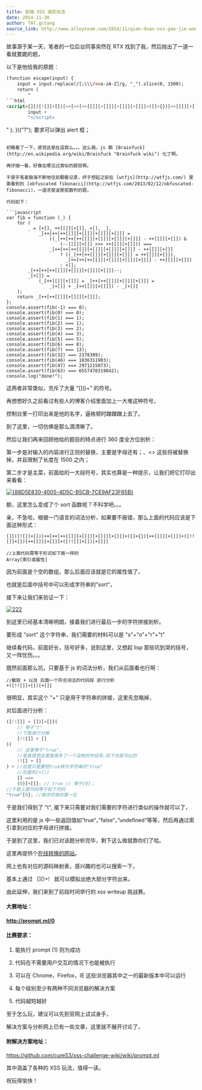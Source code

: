 ```yaml
---
title: 前端 XSS 高阶玩法
date: 2014-11-30
author: TAT.gctang
source_link: http://www.alloyteam.com/2014/11/qian-duan-xss-gao-jie-wan-fa/
---
```


<!-- {% raw %} - for jekyll -->

故事源于某一天，笔者的一位后台同事突然在 RTX 找到了我，然后抛出了一道一看就要跪的题，

以下是他给我的原题：

````html
(function escape(input) {
    input = input.replace(/[;\\\/<>a-zA-Z]/g, "_").slice(0, 1500);
    return (
        "
```html
<script>[][([![]]+[])[++[++[++[[]][+[]]][+[]]][+[]]]+([]+{})[++[[]][+[]]]+([!![]]+[])[++[[]][+[]]]+([!![]]+[])[+[]]]" +
        input +
        "</script>
````

 "
    );
})("?");
要求可以弹出 alert 框；

````

初略看了一下，感觉这是在逗我么。。。这么搞，js 都 [Brainfuck](http://en.wikipedia.org/wiki/Brainfuck "Brainfuck wiki") 化了啊。

再仔细一看，好像在哪见过类似的题目啊。

于是乎笔者脑海不断地往前翻看记录，终于想起之前在 [wtfjs](http://wtfjs.com/) 里面看到的 [obfuscated fibonacci](http://wtfjs.com/2013/02/12/obfuscated-fibonacci)，一道求斐波那契数列的题，

代码如下：

```javascript
var fib = function (_) {
    for (
        _ = [+[], ++[[]][+[]], +[], _],
            _[++[++[++[[]][+[]]][+[]]][+[]]] =
                ((_[++[++[++[[]][+[]]][+[]]][+[]]] - ++[[]][+[]]) &
                    (--[[]][+[]] >>> ++[[]][+[]])) ===
                _[++[++[++[[]][+[]]][+[]]][+[]]] - ++[[]][+[]]
                    ? ((_[++[++[[]][+[]]][+[]]] = ++[[]][+[]]),
                      _[++[++[++[[]][+[]]][+[]]][+[]]] - ++[[]][+[]])
                    : +[];
        _[++[++[++[[]][+[]]][+[]]][+[]]]--;
        _[+[]] =
            (_[++[[]][+[]]] = _[++[++[[]][+[]]][+[]]] =
                _[+[]] + _[++[[]][+[]]]) - _[+[]]
    );
    return _[++[++[[]][+[]]][+[]]];
};
console.assert(fib(-1) === 0);
console.assert(fib(0) === 0);
console.assert(fib(1) === 1);
console.assert(fib(2) === 1);
console.assert(fib(3) === 2);
console.assert(fib(4) === 3);
console.assert(fib(5) === 5);
console.assert(fib(6) === 8);
console.assert(fib(7) === 13);
console.assert(fib(32) === 2178309);
console.assert(fib(46) === 1836311903);
console.assert(fib(47) === 2971215073);
console.assert(fib(63) === 6557470319842);
console.log("done!");
````

这两者非常类似，充斥了大量 "\[]()+" 的符号。

再想想好久之前看过有些人的博客介绍里面加上一大堆这种符号，

控制台里一打印出来是他的名字，逼格顿时蹭蹭蹭上去了。

到了这里，一切仿佛是那么滴清晰了。

然后让我们再来回顾他给的题目的特点进行 360 度全方位剖析：

第一步是对输入的内容进行正则的替换，主要是字母还有；、&lt;> 这些将被替换掉，并且限制了长度在 1500 之内；

第二步才是主菜，前面给的一大段符号，其实也算是一种提示，让我们把它打印出来看看：

[![{88D5E830-4005-4D5C-B5CB-7CE9AF23F65B}](http://www.alloyteam.com/wp-content/uploads/2014/11/88D5E830-4005-4D5C-B5CB-7CE9AF23F65B.png)](http://www.alloyteam.com/wp-content/uploads/2014/11/88D5E830-4005-4D5C-B5CB-7CE9AF23F65B.png)

额，这里怎么变成了个 sort 函数呢？不科学吧。。。

亲，不急哈，根据一门语言的词法分析，如果要不报错，那么上面的代码应该是下面这种形式：

    [][([![]]+[])[++[++[++[[]][+[]]][+[]]][+[]]]+([]+{})[++[[]][+[]]]+([!![]]+[])[++[[]][+[]]]+([!![]]+[])[+[]]]
     
    //上面代码需等于形式如下面一样的
    Array[索引或属性]

因为前面是个空的数组，那么后面应该就是它的属性值了，

也就是后面中括号中可以形成字符串的”sort“，

接下来让我们来验证一下：

[![222](http://www.alloyteam.com/wp-content/uploads/2014/11/222.png)](http://www.alloyteam.com/wp-content/uploads/2014/11/222.png)

到这里已经基本清晰明朗，接着我们进行最后一步的字符拼接剖析。

要形成 "sort" 这个字符串，我们需要的材料可以是 "s"+"o"+"r"+"t"

继续看代码，前面好长，括号好多，说到这里，又想起 lisp 那些坑到哭的括号，又一阵忧伤。。。

既然前面那么坑，只要基于 js 的词法分析，我们从后面看也行啊：

    //截取 + 以及 后面一个符合词法的代码段 进行分析
    +([!![]]+[])[+[]]

很明显，其实这个 "+" 只是用于字符串的拼接，这里先忽略掉，

对后面进行分析：

```javascript
([!![]] + [])[+[]](
    // 等于"t"
    //下面进行分解
    [!![]] + []
)(
    // 这里等于"true",
    //笔者感觉这里面用多了一个没用的中括号,如下也是可以的
    !![] + []
) + //这是只是要把true转为字符串的"true"
    //后面的[+[]]
    [] ===
    (0)[+[]]; // true // 等于[0]；
//于是上面代码等于如下代码
"true"[0]; //取字符串的第一位
```

于是我们得到了 "t", 接下来只需要对我们需要的字符进行类似的操作就可以了，

这里利用的是 js 中一些返回值如”true“，”false“，”undefined“等等，然后再通过索引拿到对应的字母进行拼接。

于是到了这里，我们已对该题分析完毕，剩下这么做就靠你们了哈。

这里再提供个[在线转换的网站](http://discogscounter.getfreehosting.co.uk/js-noalnum.php?txt=alert%28%22a%22%29 "js-noalnum")。

网上也有对应的源码映射表，感兴趣的也可以搜索一下，

基本上通过   \[]()+!   就可以模拟出绝大部分字符出来。

由此延伸，我们来到了前段时间举行的 xss writeup 挑战赛。

#### 大赛地址：

#### <http://prompt.ml/0>

#### 比赛要求：

1. 能执行 prompt (1) 则为成功

2. 代码在不需要用户交互的情况下也能被执行

3. 可以在 Chrome，Firefox，IE 这些浏览器其中之一的最新版本中可以运行

4. 每个级别至少有两种不同浏览器的解决方案

5. 代码越短越好

至于怎么玩，建议可以先到官网上试试身手，

解决方案与分析网上已有一些文章，这里就不展开讨论了，

#### 附解决方案地址：

<https://github.com/cure53/xss-challenge-wiki/wiki/prompt.ml>

其中涵盖了各种的 XSS 玩法，值得一读。

祝玩得愉快！


<!-- {% endraw %} - for jekyll -->